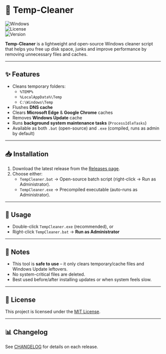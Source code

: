 # 🧹 Temp-Cleaner  

![Windows](https://img.shields.io/badge/OS-Windows-blue?logo=windows)  
![License](https://img.shields.io/badge/license-MIT-green)  
![Version](https://img.shields.io/badge/version-1.1.0-orange)  

**Temp-Cleaner** is a lightweight and open-source Windows cleaner script that helps you free up disk space, junks and improve performance by removing unnecessary files and caches.  

---

## ✨ Features  

- Cleans temporary folders:  
  - `%TEMP%`  
  - `%LocalAppData%\Temp`  
  - `C:\Windows\Temp`  
- Flushes **DNS cache**  
- Clears **Microsoft Edge** & **Google Chrome** caches  
- Removes **Windows Update** cache  
- Runs **background system maintenance tasks** (`ProcessIdleTasks`)  
- Available as both `.bat` (open-source) and `.exe` (compiled, runs as admin by default)  

---

## 📥 Installation  

1. Download the latest release from the [Releases page](https://github.com/ShortageOfName/Temp-Cleaner/releases).  
2. Choose either:  
   - `TempCleaner.bat` → Open-source batch script (right-click → Run as Administrator).  
   - `TempCleaner.exe` → Precompiled executable (auto-runs as Administrator).  

---

## 🚀 Usage  

- Double-click `TempCleaner.exe` (recommended), or  
- Right-click `TempCleaner.bat` → **Run as Administrator**  

---

## 📌 Notes  

- This tool is **safe to use** – it only clears temporary/cache files and Windows Update leftovers.  
- No system-critical files are deleted.  
- Best used before/after installing updates or when system feels slow.  

---

## 📜 License  

This project is licensed under the [MIT License](LICENSE).  

---

## 📊 Changelog  

See [CHANGELOG](https://github.com/ShortageOfName/Temp-Cleaner/releases) for details on each release.  
